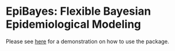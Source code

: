 # EpiBayes: Flexible Bayesian Epidemiological Modeling



Please see [here](/vignettes/introduction.md) for a demonstration on how to use the package. 